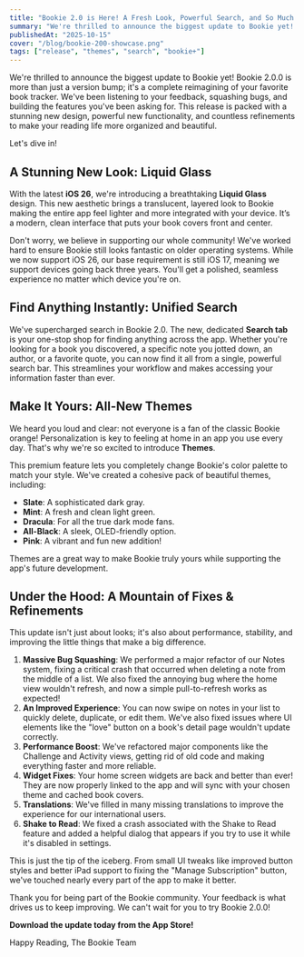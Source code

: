 ```yaml
---
title: "Bookie 2.0 is Here! A Fresh Look, Powerful Search, and So Much More."
summary: "We're thrilled to announce the biggest update to Bookie yet! Bookie 2.0.0 is more than just a version bump; it's a complete reimagining of your favorite book tracker."
publishedAt: "2025-10-15"
cover: "/blog/bookie-200-showcase.png"
tags: ["release", "themes", "search", "bookie+"]
---
```


We're thrilled to announce the biggest update to Bookie yet! Bookie 2.0.0 is more than just a version bump; it's a complete reimagining of your favorite book tracker. We've been listening to your feedback, squashing bugs, and building the features you've been asking for. This release is packed with a stunning new design, powerful new functionality, and countless refinements to make your reading life more organized and beautiful.

Let's dive in!


## A Stunning New Look: Liquid Glass

With the latest **iOS 26**, we're introducing a breathtaking **Liquid Glass** design. This new aesthetic brings a translucent, layered look to Bookie making the entire app feel lighter and more integrated with your device. It’s a modern, clean interface that puts your book covers front and center.

Don't worry, we believe in supporting our whole community! We've worked hard to ensure Bookie still looks fantastic on older operating systems. While we now support iOS 26, our base requirement is still iOS 17, meaning we support devices going back three years. You'll get a polished, seamless experience no matter which device you're on.


## Find Anything Instantly: Unified Search

We've supercharged search in Bookie 2.0. The new, dedicated **Search tab** is your one-stop shop for finding anything across the app. Whether you're looking for a book you discovered, a specific note you jotted down, an author, or a favorite quote, you can now find it all from a single, powerful search bar. This streamlines your workflow and makes accessing your information faster than ever.


## Make It Yours: All-New Themes

We heard you loud and clear: not everyone is a fan of the classic Bookie orange! Personalization is key to feeling at home in an app you use every day. That's why we're so excited to introduce **Themes**.

This premium feature lets you completely change Bookie's color palette to match your style. We've created a cohesive pack of beautiful themes, including:
- **Slate**: A sophisticated dark gray.
- **Mint**: A fresh and clean light green.
- **Dracula**: For all the true dark mode fans.
- **All-Black**: A sleek, OLED-friendly option.
- **Pink**: A vibrant and fun new addition!

Themes are a great way to make Bookie truly yours while supporting the app's future development.


## Under the Hood: A Mountain of Fixes & Refinements

This update isn't just about looks; it's also about performance, stability, and improving the little things that make a big difference.

1. **Massive Bug Squashing**: We performed a major refactor of our Notes system, fixing a critical crash that occurred when deleting a note from the middle of a list. We also fixed the annoying bug where the home view wouldn't refresh, and now a simple pull-to-refresh works as expected!
2. **An Improved Experience**: You can now swipe on notes in your list to quickly delete, duplicate, or edit them. We've also fixed issues where UI elements like the "love" button on a book's detail page wouldn't update correctly.
3. **Performance Boost**: We've refactored major components like the Challenge and Activity views, getting rid of old code and making everything faster and more reliable.
4. **Widget Fixes**: Your home screen widgets are back and better than ever! They are now properly linked to the app and will sync with your chosen theme and cached book covers.
5. **Translations**: We've filled in many missing translations to improve the experience for our international users.
6. **Shake to Read**: We fixed a crash associated with the Shake to Read feature and added a helpful dialog that appears if you try to use it while it's disabled in settings.

This is just the tip of the iceberg. From small UI tweaks like improved button styles and better iPad support to fixing the "Manage Subscription" button, we've touched nearly every part of the app to make it better.

Thank you for being part of the Bookie community. Your feedback is what drives us to keep improving. We can't wait for you to try Bookie 2.0.0!

**Download the update today from the App Store!**

Happy Reading, The Bookie Team